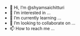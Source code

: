 - 👋 Hi, I’m @shyamsaichitturi
- 👀 I’m interested in ...
- 🌱 I’m currently learning ...
- 💞️ I’m looking to collaborate on ...
- 📫 How to reach me ...

<!---
shyamsaichitturi/shyamsaichitturi is a ✨ special ✨ repository because its `README.md` (this file) appears on your GitHub profile.
You can click the Preview link to take a look at your changes.
--->
